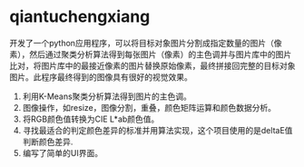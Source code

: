 # qiantuchengxiang
开发了一个python应用程序，可以将目标对象图片分割成指定数量的图片（像素），然后通过聚类分析算法得到每张图片（像素）的主色调并与图片库中的图片比对，将图片库中的最接近像素的图片替换原始像素，最终拼接回完整的目标对象图片。此程序最终得到的图像具有很好的视觉效果。

1. 利用K-Means聚类分析算法得到图片的主色调。
2. 图像操作，如resize，图像分割，重叠，颜色矩阵运算和颜色数据分析。
3. 将RGB颜色值转换为CIE L*ab颜色值。
4. 寻找最适合的判定颜色差异的标准并用算法实现，这个项目使用的是deltaE值判断颜色差异.
5. 编写了简单的UI界面。
